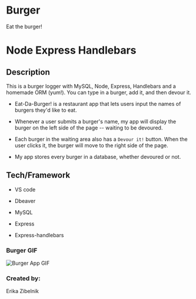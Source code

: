 # Burger
Eat the burger!

# Node Express Handlebars

## Description

This is a burger logger with MySQL, Node, Express, Handlebars and a homemade ORM (yum!). You can type in a burger, add it, and then devour it.  

* Eat-Da-Burger! is a restaurant app that lets users input the names of burgers they'd like to eat.

* Whenever a user submits a burger's name, my app will display the burger on the left side of the page -- waiting to be devoured.

* Each burger in the waiting area also has a `Devour it!` button. When the user clicks it, the burger will move to the right side of the page.

* My app stores every burger in a database, whether devoured or not.

## Tech/Framework

* VS code

* Dbeaver

* MySQL

* Express

* Express-handlebars


### Burger GIF
![Burger App GIF](burger.gif)

### Created by:
Erika Zibelnik